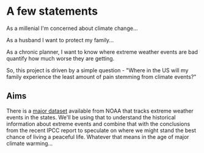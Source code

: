 # A few statements

As a millenial I'm concerned about climate change...

As a husband I want to protect my family...

As a chronic planner, I want to know where extreme weather events are bad quantify how much worse they are getting.

So, this project is driven by a simple question - "Where in the US will my family experience the least amount of pain stemming from climate events?" 

## Aims

There is a [major dataset](https://www.ncdc.noaa.gov/stormevents/ftp.jsp) available from NOAA that tracks extreme weather events in the states. We'll be using that to understand the historical information about extreme events and combine that with the conclusions from the recent IPCC report to speculate on where we might stand the best chance of living a peaceful life. Whatever that means in the age of major climate warming...
